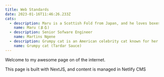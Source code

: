 ```yaml
---
title: Web Standards
date: 2023-01-16T11:46:26.233Z
cats:
  - description: Maru is a Scottish Fold from Japan, and he loves boxes.
    name: Maru (まる)
  - description: Senior Sofware Engineer
    name: Martins Ngene
  - description: Grumpy cat is an American celebrity cat known for her grumpy appearance.
    name: Grumpy cat (Tardar Sauce)
---
```


Welcome to my awesome page on of the internet.

This page is built with NextJS, and content is managed in Netlify CMS
